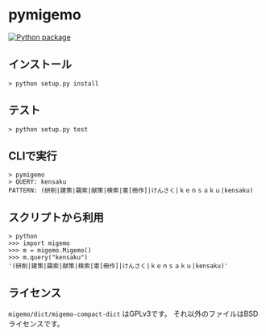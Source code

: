 # pymigemo

[![Python package](https://github.com/oguna/pymigemo/actions/workflows/action.yml/badge.svg)](https://github.com/oguna/pymigemo/actions/workflows/action.yml)

## インストール
```
> python setup.py install
```

## テスト
```
> python setup.py test
```

## CLIで実行

```
> pymigemo
> QUERY: kensaku
PATTERN: (研削|建策|羂索|献策|検索|憲[冊作]|けんさく|ｋｅｎｓａｋｕ|kensaku)
```

## スクリプトから利用

```
> python
>>> import migemo
>>> m = migemo.Migemo()
>>> m.query("kensaku")
'(研削|建策|羂索|献策|検索|憲[冊作]|けんさく|ｋｅｎｓａｋｕ|kensaku)'
```

## ライセンス

`migemo/dict/migemo-compact-dict` はGPLv3です。
それ以外のファイルはBSDライセンスです。